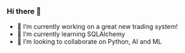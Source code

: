 ### Hi there 👋

- 🔭 I’m currently working on a great new trading system!
- 🌱 I’m currently learning SQLAlchemy
- 👯 I’m looking to collaborate on Python, AI and ML

<!--
**fshsweden/fshsweden** is a ✨ _special_ ✨ repository because its `README.md` (this file) appears on your GitHub profile.

Here are some ideas to get you started:

- 🤔 I’m looking for help with ...
- 💬 Ask me about ...
- 📫 How to reach me: ...
- 😄 Pronouns: ...
- ⚡ Fun fact: ...
-->
